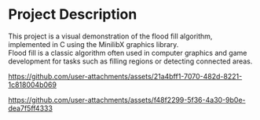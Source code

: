 # Project Description

This project is a visual demonstration of the flood fill algorithm, implemented in C using the MinilibX graphics library.  
Flood fill is a classic algorithm often used in computer graphics and game development for tasks such as filling regions or detecting connected areas.


https://github.com/user-attachments/assets/21a4bff1-7070-482d-8221-1c818004b069



https://github.com/user-attachments/assets/f48f2299-5f36-4a30-9b0e-dea7f5ff4333

